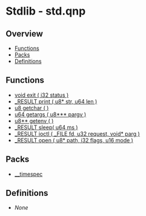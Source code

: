 # Stdlib - std.qnp

## Overview
 - [Functions](#functions)
 - [Packs](#packs)
 - [Definitions](#definitions)

## Functions
 - [void exit ( i32 status )]()
 - [_RESULT print ( u8* str, u64 len )]()
 - [u8 getchar ( )]()
 - [u64 getargs ( u8*** pargv )]()
 - [u8** getenv ( )]()
 - [_RESULT sleep( u64 ms )]()
 - [_RESULT ioctl ( _FILE fd, u32 request, void* parg )]()
 - [_RESULT open ( u8* path, i32 flags, u16 mode )]()

## Packs
 - [__timespec]()

## Definitions
 - _None_